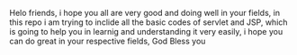 Helo friends, i hope you all are very good and doing well in your fields,
in this repo i am trying to inclide all the basic codes of servlet and JSP,
which is going to help you in learnig and understanding it very easily,
i hope you can do great in your respective fields,
God Bless you
